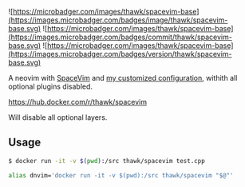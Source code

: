 ![https://microbadger.com/images/thawk/spacevim-base](https://images.microbadger.com/badges/image/thawk/spacevim-base.svg) ![https://microbadger.com/images/thawk/spacevim-base](https://images.microbadger.com/badges/commit/thawk/spacevim-base.svg) ![https://microbadger.com/images/thawk/spacevim-base](https://images.microbadger.com/badges/version/thawk/spacevim-base.svg)

A neovim with [SpaceVim](https://spacevim.org) and [my customized configuration](https://github.com/thawk/dotspacevim), withith all optional plugins disabled.

https://hub.docker.com/r/thawk/spacevim

Will disable all optional layers.

## Usage

```sh
$ docker run -it -v $(pwd):/src thawk/spacevim test.cpp
```

```sh
alias dnvim='docker run -it -v $(pwd):/src thawk/spacevim "$@"'
```

